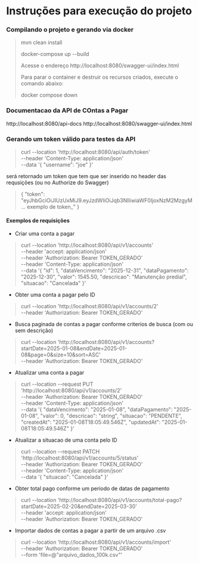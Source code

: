 # Instruções para execução do projeto

### Compilando o projeto e gerando via docker

> mvn clean install
> 
> docker-compose up --build
> 
> Acesse o endereço http://localhost:8080/swagger-ui/index.html
> 
> Para parar o container e destruir os recursos criados, execute o comando abaixo:
> 
>  docker compose down

### Documentacao da API de COntas a Pagar

http://localhost:8080/api-docs
http://localhost:8080/swagger-ui/index.html

### Gerando um token válido para testes da API

> curl --location 'http://localhost:8080/api/auth/token' \
--header 'Content-Type: application/json' \
--data '{
"username": "joe"
}'

será retornado um token que tem que ser inserido no header das requsições (ou no Authorize do Swagger)

> {
"token": "eyJhbGciOiJIUzUxMiJ9.eyJzdWIiOiJqb3NlIiwiaWF0IjoxNzM2MzgyM ... exemplo de token_"
}

#### Exemplos de requisições

- Criar uma conta a pagar

> curl --location 'http://localhost:8080/api/v1/accounts' \
--header 'accept: application/json' \
--header 'Authorization: Bearer TOKEN_GERADO' \
--header 'Content-Type: application/json' \
--data '{
"id": 1,
"dataVencimento": "2025-12-31",
"dataPagamento": "2025-12-30",
"valor": 1545.50,
"descricao": "Manutenção predial",
"situacao": "Cancelada"
}'

- Obter uma conta a pagar pelo ID

> curl --location 'http://localhost:8080/api/v1/accounts/2' \
--header 'Authorization: Bearer TOKEN_GERADO'

- Busca paginada de contas a pagar conforme criterios de busca (com ou sem descrição)

> curl --location 'http://localhost:8080/api/v1/accounts?startDate=2025-01-08&endDate=2025-01-08&page=0&size=10&sort=ASC' \
--header 'Authorization: Bearer TOKEN_GERADO'

- Atualizar uma conta a pagar

> curl --location --request PUT 'http://localhost:8080/api/v1/accounts/2' \
--header 'Authorization: Bearer TOKEN_GERADO' \
--header 'Content-Type: application/json' \
--data '{
"dataVencimento": "2025-01-08",
"dataPagamento": "2025-01-08",
"valor": 0,
"descricao": "string",
"situacao": "PENDENTE",
"createdAt": "2025-01-08T18:05:49.546Z",
"updatedAt": "2025-01-08T18:05:49.546Z"
}'

- Atualizar a situacao de uma conta pelo ID

> curl --location --request PATCH 'http://localhost:8080/api/v1/accounts/5/status' \
--header 'Authorization: Bearer TOKEN_GERADO' \
--header 'Content-Type: application/json' \
--data '{
"situacao": "Cancelada"
}'

- Obter total pago conforme um periodo de datas de pagamento

> curl --location 'http://localhost:8080/api/v1/accounts/total-pago?startDate=2025-02-20&endDate=2025-03-30' \
--header 'accept: application/json' \
--header 'Authorization: Bearer TOKEN_GERADO'

- Importar dados de contas a pagar a partir de um arquivo .csv

> curl --location 'http://localhost:8080/api/v1/accounts/import' \
--header 'Authorization: Bearer TOKEN_GERADO' \
--form 'file=@"arquivo_dados_100k.csv"'